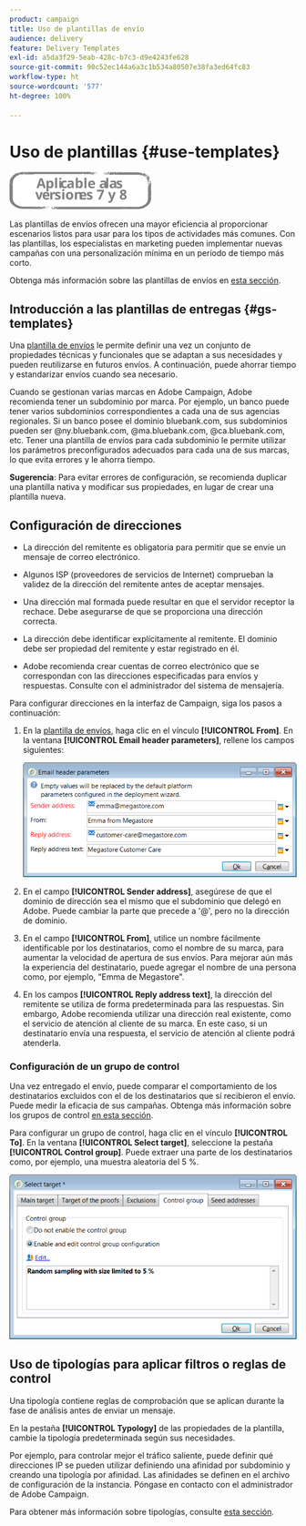 ```yaml
---
product: campaign
title: Uso de plantillas de envío
audience: delivery
feature: Delivery Templates
exl-id: a5da3f29-5eab-428c-b7c3-d9e4243fe628
source-git-commit: 90c52ec144a6a3c1b534a80507e38fa3ed64fc83
workflow-type: ht
source-wordcount: '577'
ht-degree: 100%

---
```


# Uso de plantillas {#use-templates}

![](../../assets/common.svg)

Las plantillas de envíos ofrecen una mayor eficiencia al proporcionar escenarios listos para usar para los tipos de actividades más comunes. Con las plantillas, los especialistas en marketing pueden implementar nuevas campañas con una personalización mínima en un período de tiempo más corto.

Obtenga más información sobre las plantillas de envíos en [esta sección](creating-a-delivery-template.md).

## Introducción a las plantillas de entregas {#gs-templates}

Una [plantilla de envíos](creating-a-delivery-template.md) le permite definir una vez un conjunto de propiedades técnicas y funcionales que se adaptan a sus necesidades y pueden reutilizarse en futuros envíos. A continuación, puede ahorrar tiempo y estandarizar envíos cuando sea necesario.

Cuando se gestionan varias marcas en Adobe Campaign, Adobe recomienda tener un subdominio por marca. Por ejemplo, un banco puede tener varios subdominios correspondientes a cada una de sus agencias regionales. Si un banco posee el dominio bluebank.com, sus subdominios pueden ser @ny.bluebank.com, @ma.bluebank.com, @ca.bluebank.com, etc. Tener una plantilla de envíos para cada subdominio le permite utilizar los parámetros preconfigurados adecuados para cada una de sus marcas, lo que evita errores y le ahorra tiempo.

**Sugerencia**: Para evitar errores de configuración, se recomienda duplicar una plantilla nativa y modificar sus propiedades, en lugar de crear una plantilla nueva.

## Configuración de direcciones

* La dirección del remitente es obligatoria para permitir que se envíe un mensaje de correo electrónico.

* Algunos ISP (proveedores de servicios de Internet) comprueban la validez de la dirección del remitente antes de aceptar mensajes.

* Una dirección mal formada puede resultar en que el servidor receptor la rechace. Debe asegurarse de que se proporciona una dirección correcta.

* La dirección debe identificar explícitamente al remitente. El dominio debe ser propiedad del remitente y estar registrado en él.

* Adobe recomienda crear cuentas de correo electrónico que se correspondan con las direcciones especificadas para envíos y respuestas. Consulte con el administrador del sistema de mensajería.

Para configurar direcciones en la interfaz de Campaign, siga los pasos a continuación:

1. En la [plantilla de envíos](creating-a-delivery-template.md), haga clic en el vínculo **[!UICONTROL From]**. En la ventana **[!UICONTROL Email header parameters]**, rellene los campos siguientes:

   ![](assets/d_best_practices_email_header.png)

1. En el campo **[!UICONTROL Sender address]**, asegúrese de que el dominio de dirección sea el mismo que el subdominio que delegó en Adobe. Puede cambiar la parte que precede a &#39;@&#39;, pero no la dirección de dominio.

1. En el campo **[!UICONTROL From]**, utilice un nombre fácilmente identificable por los destinatarios, como el nombre de su marca, para aumentar la velocidad de apertura de sus envíos. Para mejorar aún más la experiencia del destinatario, puede agregar el nombre de una persona como, por ejemplo, &quot;Emma de Megastore&quot;.

1. En los campos **[!UICONTROL Reply address text]**, la dirección del remitente se utiliza de forma predeterminada para las respuestas. Sin embargo, Adobe recomienda utilizar una dirección real existente, como el servicio de atención al cliente de su marca. En este caso, si un destinatario envía una respuesta, el servicio de atención al cliente podrá atenderla.

### Configuración de un grupo de control

Una vez entregado el envío, puede comparar el comportamiento de los destinatarios excluidos con el de los destinatarios que sí recibieron el envío. Puede medir la eficacia de sus campañas. Obtenga más información sobre los grupos de control [en esta sección](../../campaign/using/marketing-campaign-deliveries.md#defining-a-control-group).

Para configurar un grupo de control, haga clic en el vínculo **[!UICONTROL To]**. En la ventana **[!UICONTROL Select target]**, seleccione la pestaña **[!UICONTROL Control group]**. Puede extraer una parte de los destinatarios como, por ejemplo, una muestra aleatoria del 5 %.

![](assets/d_best_practices_control_group.png)

## Uso de tipologías para aplicar filtros o reglas de control

Una tipología contiene reglas de comprobación que se aplican durante la fase de análisis antes de enviar un mensaje.

En la pestaña **[!UICONTROL Typology]** de las propiedades de la plantilla, cambie la tipología predeterminada según sus necesidades.

Por ejemplo, para controlar mejor el tráfico saliente, puede definir qué direcciones IP se pueden utilizar definiendo una afinidad por subdominio y creando una tipología por afinidad. Las afinidades se definen en el archivo de configuración de la instancia. Póngase en contacto con el administrador de Adobe Campaign.

Para obtener más información sobre tipologías, consulte [esta sección](../../campaign-opt/using/about-campaign-typologies.md).
